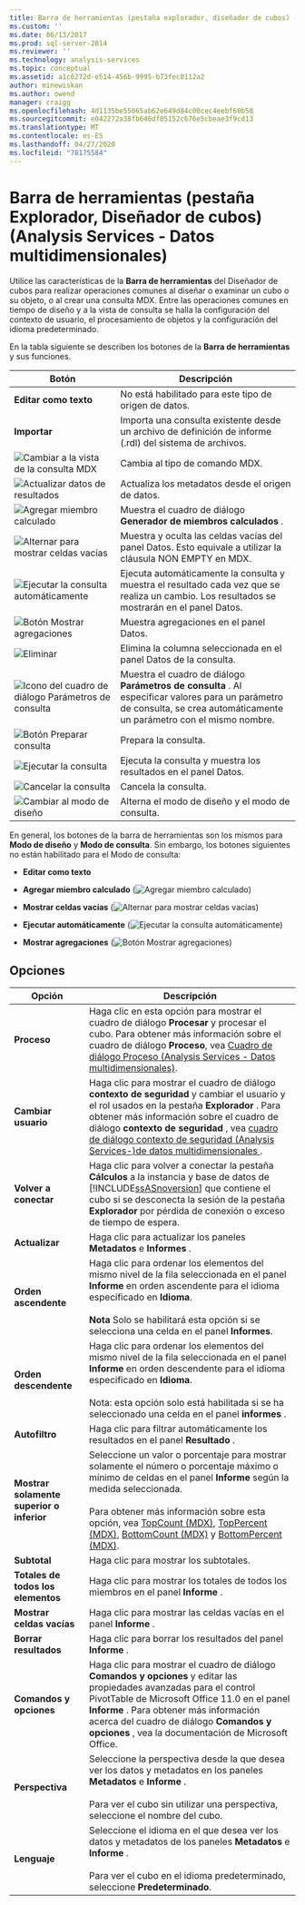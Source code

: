 ```yaml
---
title: Barra de herramientas (pestaña explorador, diseñador de cubos) (Analysis Services-datos multidimensionales) | Microsoft Docs
ms.custom: ''
ms.date: 06/13/2017
ms.prod: sql-server-2014
ms.reviewer: ''
ms.technology: analysis-services
ms.topic: conceptual
ms.assetid: a1c6272d-e514-456b-9995-b73fec0112a2
author: minewiskan
ms.author: owend
manager: craigg
ms.openlocfilehash: 4d1135be55065ab62e649d84c00cec4eebf60b58
ms.sourcegitcommit: e042272a38fb646df05152c676e5cbeae3f9cd13
ms.translationtype: MT
ms.contentlocale: es-ES
ms.lasthandoff: 04/27/2020
ms.locfileid: "78175584"
---
```

# <a name="toolbar-browser-tab-cube-designer-analysis-services---multidimensional-data"></a>Barra de herramientas (pestaña Explorador, Diseñador de cubos) (Analysis Services - Datos multidimensionales)
  Utilice las características de la **Barra de herramientas** del Diseñador de cubos para realizar operaciones comunes al diseñar o examinar un cubo o su objeto, o al crear una consulta MDX. Entre las operaciones comunes en tiempo de diseño y a la vista de consulta se halla la configuración del contexto de usuario, el procesamiento de objetos y la configuración del idioma predeterminado.

 En la tabla siguiente se describen los botones de la **Barra de herramientas** y sus funciones.

|Botón|Descripción|
|------------|-----------------|
|**Editar como texto**|No está habilitado para este tipo de origen de datos.|
|**Importar**|Importa una consulta existente desde un archivo de definición de informe (.rdl) del sistema de archivos.|
|![Cambiar a la vista de la consulta MDX](media/rsqdicon-commandtypemdx.gif "Cambiar a la vista de la consulta MDX")|Cambia al tipo de comando MDX.|
|![Actualizar datos de resultados](media/rsqdicon-refresh.gif "Actualizar datos de resultados")|Actualiza los metadatos desde el origen de datos.|
|![Agregar miembro calculado](media/rsqdicon-addcalculatedmember.gif "Agregar miembro calculado")|Muestra el cuadro de diálogo **Generador de miembros calculados** .|
|![Alternar para mostrar celdas vacías](media/rsqdicon-showemptycells.gif "Alternar para mostrar celdas vacías")|Muestra y oculta las celdas vacías del panel Datos. Esto equivale a utilizar la cláusula NON EMPTY en MDX.|
|![Ejecutar la consulta automáticamente](media/rsqdicon-autoexecute.gif "Ejecutar la consulta automáticamente")|Ejecuta automáticamente la consulta y muestra el resultado cada vez que se realiza un cambio. Los resultados se mostrarán en el panel Datos.|
|![Botón Mostrar agregaciones](media/rsqdicon-showaggregations.gif "Botón Mostrar agregaciones")|Muestra agregaciones en el panel Datos.|
|![Eliminar](media/rsqdicon-delete.gif "Eliminar")|Elimina la columna seleccionada en el panel Datos de la consulta.|
|![Icono del cuadro de diálogo Parámetros de consulta](media/iconqueryparameter.gif "Icono del cuadro de diálogo Parámetros de consulta")|Muestra el cuadro de diálogo **Parámetros de consulta** . Al especificar valores para un parámetro de consulta, se crea automáticamente un parámetro con el mismo nombre.|
|![Botón Preparar consulta](media/rsqdicon-preparequery.gif "Botón Preparar consulta")|Prepara la consulta.|
|![Ejecutar la consulta](media/rsqdicon-run.gif "Ejecutar la consulta")|Ejecuta la consulta y muestra los resultados en el panel Datos.|
|![Cancelar la consulta](media/rsqdicon-cancel.gif "Cancelar la consulta")|Cancela la consulta.|
|![Cambiar al modo de diseño](media/rsqdicon-designmode.gif "Cambiar al modo de diseño")|Alterna el modo de diseño y el modo de consulta.|

 En general, los botones de la barra de herramientas son los mismos para **Modo de diseño** y **Modo de consulta**. Sin embargo, los botones siguientes no están habilitado para el Modo de consulta:

-   **Editar como texto**

-   **Agregar miembro calculado** (![Agregar miembro calculado](media/rsqdicon-addcalculatedmember.gif "Agregar miembro calculado"))

-   **Mostrar celdas vacías** (![Alternar para mostrar celdas vacías](media/rsqdicon-showemptycells.gif "Alternar para mostrar celdas vacías"))

-   **Ejecutar automáticamente** (![Ejecutar la consulta automáticamente](media/rsqdicon-autoexecute.gif "Ejecutar la consulta automáticamente"))

-   **Mostrar agregaciones** (![Botón Mostrar agregaciones](media/rsqdicon-showaggregations.gif "Botón Mostrar agregaciones"))

## <a name="options"></a>Opciones

|Opción|Descripción|
|------------|-----------------|
|**Proceso**|Haga clic en esta opción para mostrar el cuadro de diálogo **Procesar** y procesar el cubo. Para obtener más información sobre el cuadro de diálogo **Proceso**, vea [Cuadro de diálogo Proceso &#40;Analysis Services - Datos multidimensionales&#41;](process-dialog-box-analysis-services-multidimensional-data.md).|
|**Cambiar usuario**|Haga clic para mostrar el cuadro de diálogo **contexto de seguridad** y cambiar el usuario y el rol usados en la pestaña **Explorador** . Para obtener más información sobre el cuadro de diálogo **contexto de seguridad** , vea [cuadro de diálogo contexto de seguridad &#40;Analysis Services-&#41;de datos multidimensionales ](security-context-dialog-box-analysis-services-multidimensional-data.md).|
|**Volver a conectar**|Haga clic para volver a conectar la pestaña **Cálculos** a la instancia y base de datos de [!INCLUDE[ssASnoversion](../includes/ssasnoversion-md.md)] que contiene el cubo si se desconecta la sesión de la pestaña **Explorador** por pérdida de conexión o exceso de tiempo de espera.|
|**Actualizar**|Haga clic para actualizar los paneles **Metadatos** e **Informes** .|
|**Orden ascendente**|Haga clic para ordenar los elementos del mismo nivel de la fila seleccionada en el panel **Informe** en orden ascendente para el idioma especificado en **Idioma**.<br /><br /> **Nota** Solo se habilitará esta opción si se selecciona una celda en el panel **Informes**.|
|**Orden descendente**|Haga clic para ordenar los elementos del mismo nivel de la fila seleccionada en el panel **Informe** en orden descendente para el idioma especificado en **Idioma**.<br /><br /> Nota: esta opción solo está habilitada si se ha seleccionado una celda en el panel **informes** .|
|**Autofiltro**|Haga clic para filtrar automáticamente los resultados en el panel **Resultado** .|
|**Mostrar solamente superior o inferior**|Seleccione un valor o porcentaje para mostrar solamente el número o porcentaje máximo o mínimo de celdas en el panel **Informe** según la medida seleccionada.<br /><br /> Para obtener más información sobre esta opción, vea [TopCount &#40;MDX&#41;](/sql/mdx/topcount-mdx), [TopPercent &#40;MDX&#41;](/sql/mdx/toppercent-mdx), [BottomCount &#40;MDX&#41;](/sql/mdx/bottomcount-mdx) y [BottomPercent &#40;MDX&#41;](/sql/mdx/bottompercent-mdx).|
|**Subtotal**|Haga clic para mostrar los subtotales.|
|**Totales de todos los elementos**|Haga clic para mostrar los totales de todos los miembros en el panel **Informe** .|
|**Mostrar celdas vacías**|Haga clic para mostrar las celdas vacías en el panel **Informe** .|
|**Borrar resultados**|Haga clic para borrar los resultados del panel **Informe** .|
|**Comandos y opciones**|Haga clic para mostrar el cuadro de diálogo **Comandos y opciones** y editar las propiedades avanzadas para el control PivotTable de Microsoft Office 11.0 en el panel **Informe** . Para obtener más información acerca del cuadro de diálogo **Comandos y opciones** , vea la documentación de Microsoft Office.|
|**Perspectiva**|Seleccione la perspectiva desde la que desea ver los datos y metadatos en los paneles **Metadatos** e **Informe** .<br /><br /> Para ver el cubo sin utilizar una perspectiva, seleccione el nombre del cubo.|
|**Lenguaje**|Seleccione el idioma en el que desea ver los datos y metadatos de los paneles **Metadatos** e **Informe** .<br /><br /> Para ver el cubo en el idioma predeterminado, seleccione **Predeterminado**.|


